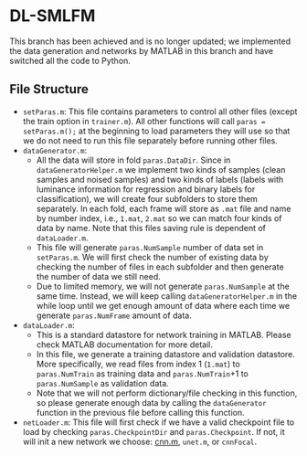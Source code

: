# DL-SMLFM
This branch has been achieved and is no longer updated; we implemented the data generation and networks by MATLAB in this branch and have switched all the code to Python.

## File Structure
- `setParas.m`: This file contains parameters to control all other files (except the train option in `trainer.m`). All other functions will call `paras = setParas.m();` at the beginning to load parameters they will use so that we do not need to run this file separately before running other files.  
- `dataGenerator.m`: 
	- All the data will store in fold `paras.DataDir`. Since in `dataGeneratorHelper.m` we implement two kinds of samples (clean samples and noised samples) and two kinds of labels (labels with luminance information for regression and binary labels for classification), we will create four subfolders to store them separately. In each fold, each frame will store as `.mat` file and name by number index, i.e., `1.mat`, `2.mat` so we can match four kinds of data by name. Note that this files saving rule is dependent of `dataLoader.m`.
	- This file will generate `paras.NumSample` number of data set in `setParas.m`. We will first check the number of existing data by checking the number of files in each subfolder and then generate the number of data we still need.
	- Due to limited memory, we will not generate `paras.NumSample` at the same time. Instead, we will keep calling `dataGeneratorHelper.m` in the while loop until we get enough amount of data where each time we generate `paras.NumFrame` amount of data. 
- `dataLoader.m`: 
	- This is a standard datastore for network training in MATLAB. Please check MATLAB documentation for more detail. 
	- In this file, we generate a training datastore and validation datastore. More specifically, we read files from index 1 (`1.mat`) to `paras.NumTrain` as training data and `paras.NumTrain`+1 to `paras.NumSample` as validation data. 
	- Note that we will not perform dictionary/file checking in this function, so please generate enough data by calling the `dataGenerator` function in the previous file before calling this function.
- `netLoader.m`: This file will first check if we have a valid checkpoint file to load by checking `paras.CheckpointDir` and `paras.Checkpoint`. If not, it will init a new network we choose: [cnn.m](https://github.com/tianrui-qi/DL-SMLFM/blob/3329956e9a1f08b2940c3de1007bd1e2c00f9efa/cnn.m), `unet.m`, or `cnnFocal`.
